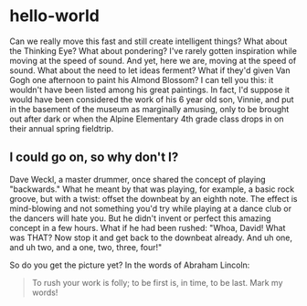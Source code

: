 # hello-world
Can we really move this fast and still create intelligent things? What about the Thinking Eye? What about pondering? I've rarely gotten inspiration while moving at the speed of sound. And yet, here we are, moving at the speed of sound. What about the need to let ideas ferment? What if they'd given Van Gogh one afternoon to paint his Almond Blossom? I can tell you this: it wouldn't have been listed among his great paintings. In fact, I'd suppose it would have been considered the work of his 6 year old son, Vinnie, and put in the basement of the museum as marginally amusing, only to be brought out after dark or when the Alpine Elementary 4th grade class drops in on their annual spring fieldtrip. 
## I could go on, so why don't I? 
Dave Weckl, a master drummer, once shared the concept of playing "backwards." What he meant by that was playing, for example, a basic rock groove, but with a twist: offset the downbeat by an eighth note. The effect is mind-blowing and not something you'd try while playing at a dance club or the dancers will hate you. But he didn't invent or perfect this amazing concept in a few hours. What if he had been rushed: "Whoa, David! What was THAT? Now stop it and get back to the downbeat already. And uh one, and uh two, and a one, two, three, four!" 

So do you get the picture yet? In the words of Abraham Lincoln: 
>To rush your work is folly; to be first is, in time, to be last. Mark my words!
